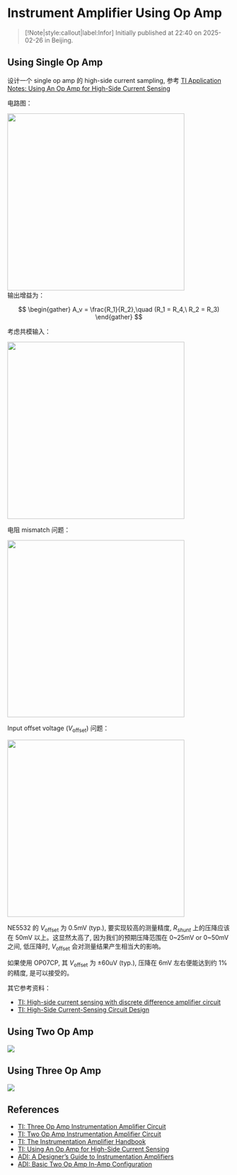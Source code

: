 # Instrument Amplifier Using Op Amp

> [!Note|style:callout|label:Infor]
Initially published at 22:40 on 2025-02-26 in Beijing.

## Using Single Op Amp

设计一个 single op amp 的 high-side current sampling, 参考 [TI Application Notes:  Using An Op Amp for High-Side Current Sensing](https://www.ti.com/lit/ab/sboa347a/sboa347a.pdf)

电路图：
<div class="center"><img width=400px src="https://imagebank-0.oss-cn-beijing.aliyuncs.com/VS-PicGo/2025-03-05-22-01-13_Current Sense Amplifiers.png"/></div>
输出增益为：

$$
\begin{gather}
A_v = \frac{R_1}{R_2},\quad (R_1 = R_4,\ R_2 = R_3)
\end{gather}
$$

考虑共模输入：
<div class="center"><img width=400px src="https://imagebank-0.oss-cn-beijing.aliyuncs.com/VS-PicGo/2025-03-05-22-01-21_Current Sense Amplifiers.png"/></div>

电阻 mismatch 问题：
<div class="center"><img width=400px src="https://imagebank-0.oss-cn-beijing.aliyuncs.com/VS-PicGo/2025-03-05-22-08-26_Instrument Amplifier Using Op Amp.png"/></div>

Input offset voltage ($V_{\mathrm{offset}}$) 问题：
<div class="center"><img width=400px src="https://imagebank-0.oss-cn-beijing.aliyuncs.com/VS-PicGo/2025-03-05-22-11-50_Instrument Amplifier Using Op Amp.png"/></div>

NE5532 的 $V_{\mathrm{offset}}$ 为 0.5mV (typ.), 要实现较高的测量精度, $R_{shunt}$ 上的压降应该在 50mV 以上。这显然太高了, 因为我们的预期压降范围在 0\~25mV or 0\~50mV 之间, 低压降时, $V_{\mathrm{offset}}$ 会对测量结果产生相当大的影响。

如果使用 OP07CP, 其 $V_{\mathrm{offset}}$ 为 ±60uV (typ.), 压降在 6mV 左右便能达到约 1% 的精度, 是可以接受的。

其它参考资料：
- [TI: High-side current sensing with discrete difference amplifier circuit](https://www.ti.com/tool/CIRCUIT060005)
- [TI: High-Side Current-Sensing Circuit Design](https://www.ti.com/lit/an/sboa310b/sboa310b.pdf)

## Using Two Op Amp

<!-- <div class="center"><img src="https://imagebank-0.oss-cn-beijing.aliyuncs.com/VS-PicGo/2025-03-06-14-45-26_Instrument Amplifier Using Op Amp.jpg"/></div> -->

<div class="center"><img src="https://imagebank-0.oss-cn-beijing.aliyuncs.com/VS-PicGo/2025-03-08-17-23-48_Instrument Amplifier Using Op Amp.jpg"/></div>

## Using Three Op Amp

<div class="center"><img src="https://imagebank-0.oss-cn-beijing.aliyuncs.com/VS-PicGo/2025-08-18-23-40-02_Instrument Amplifier Using Op Amp.png"/></div>

## References

- [TI: Three Op Amp Instrumentation Amplifier Circuit](https://www.ti.com/lit/an/sboa282a/sboa282a.pdf)
- [TI: Two Op Amp Instrumentation Amplifier Circuit](https://www.ti.com/lit/an/sboa281a/sboa281a.pdf)
- [TI: The Instrumentation Amplifier Handbook](https://e2e.ti.com/cfs-file/__key/communityserver-discussions-components-files/14/Burr_2D00_Brown-The-Instrumentation-Amplifier-Handbook_2D00_1.pdf)
- [TI: Using An Op Amp for High-Side Current Sensing](https://www.ti.com/lit/ab/sboa347a/sboa347a.pdf)
- [ADI: A Designer’s Guide to Instrumentation Amplifiers](https://www.analog.com/media/en/training-seminars/design-handbooks/designers-guide-instrument-amps-complete.pdf)
- [ADI: Basic Two Op Amp In-Amp Configuration](https://www.analog.com/media/en/training-seminars/tutorials/MT-062.pdf)
